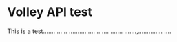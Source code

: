 # Volley API test
This is a test.......
...
..
..........
....
..
....
.......
.......,..............
....
